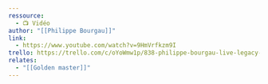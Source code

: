 ```yaml
---
ressource:
  - 📺 Vidéo
author: "[[Philippe Bourgau]]"
link:
  - https://www.youtube.com/watch?v=9HmVrfkzm9I
trello: https://trello.com/c/oYoWmw1p/838-philippe-bourgau-live-legacy-code-refactoring-with-the-golden-master
relates:
  - "[[Golden master]]"
---
```

